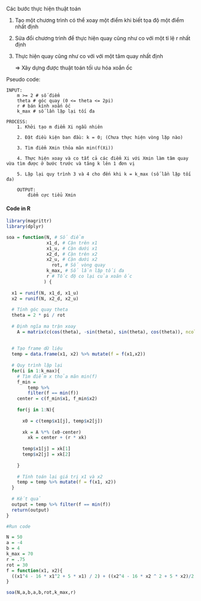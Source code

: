 



Các bước thực hiện thuật toán



1. Tạo một chương trình có thể xoay một điểm khi biết tọa độ một điểm nhất định

2. Sửa đổi chương trình để thực hiện quay cũng như co với một tỉ lệ r nhất định

3. Thực hiện quay cũng như co với với một tâm quay nhất định

   => Xây dựng được thuật toán tối ưu hóa xoắn ốc



Pseudo code:

```
INPUT:
	m >= 2 # số điểm
	theta # góc quay (0 <= theta <= 2pi)
	r # bán kính xoắn ốc
	k_max # số lần lặp lại tối đa

PROCESS:
	1. Khởi tạo m điểm Xi ngẫu nhiên
	
	2. Đặt điều kiện ban đầu: k = 0; (Chưa thực hiện vòng lặp nào)
	
	3. Tìm điểm Xmin thỏa mãn min(f(Xi))
	
	4. Thực hiện xoay và co tất cả các điểm Xi với Xmin làm tâm quay vừa tìm được ở bước trước và tăng k lên 1 đơn vị
	
	5. Lặp lại quy trình 3 và 4 cho đến khi k = k_max (số lần lặp tối đa)
	
	OUTPUT:
		điểm cực tiểu Xmin
```



#### Code in R

```R
library(magrittr) 
library(dplyr)

soa = function(N, # Số điểm
               x1_d, # Cận trên x1
               x1_u, # Cận dưới x1
               x2_d, # Cận trên x2
               x2_u, # Cận dưới x2
             	 rot, # Số vòng quay
               k_max, # Số lần lặp tối đa
               r # Tốc độ co lại của xoăn ốc
              ) {
  
  x1 = runif(N, x1_d, x1_u)
  x2 = runif(N, x2_d, x2_u)
  
  # Tính góc quay theta
  theta = 2 * pi / rot
  
  # Định ngĩa ma trận xoay
 	A = matrix(c(cos(theta), -sin(theta), sin(theta), cos(theta)), ncol = 2, byrow = T)
  
  
  # Tạo frame dữ liệu
  temp = data.frame(x1, x2) %>% mutate(f = f(x1,x2))
  
  # Quy trình lặp lại
  for(i in 1:k_max){
    # Tìm điểm x thỏa mãn min(f)
    f_min = 
    	temp %>%
    	filter(f == min(f))
    center = c(f_min$x1, f_min$x2)
    
    for(j in 1:N){
      
      x0 = c(temp$x1[j], temp$x2[j])
      
      xk = A %*% (x0-center)
      	xk = center + (r * xk)
      
      temp$x1[j] = xk[1]
      temp$x2[j] = xk[2]
      
    }
    
    # Tính toán lại giá trị x1 và x2
    temp = temp %>% mutate(f = f(x1, x2))
  }
  
  # Kết quả
  output = temp %>% filter(f == min(f))
  return(output)
}

#Run code

N = 50
a = -4
b = 4
k_max = 70
r = .75
rot = 30
f = function(x1, x2){
  ((x1^4 - 16 * x1^2 + 5 * x1) / 2) + ((x2^4 - 16 * x2 ^ 2 + 5 * x2)/2)
}

soa(N,a,b,a,b,rot,k_max,r)
```

